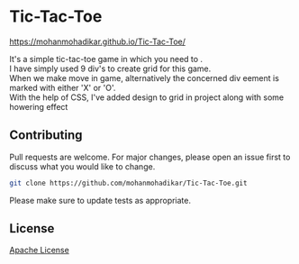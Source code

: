 # Tic-Tac-Toe

https://mohanmohadikar.github.io/Tic-Tac-Toe/

It's a simple tic-tac-toe game in which you need to .<br/>
I have simply used 9 div's to create grid for this game.<br/>
When we make move in game, alternatively the concerned div eement is marked with either 'X' or 'O'.<br/>
With the help of CSS,  I've added design to grid in project along with some howering effect<br/> 


## Contributing
Pull requests are welcome. For major changes, please open an issue first to discuss what you would like to change.

```bash
git clone https://github.com/mohanmohadikar/Tic-Tac-Toe.git
```

Please make sure to update tests as appropriate.

## License
[Apache License](http://www.apache.org/licenses/)
